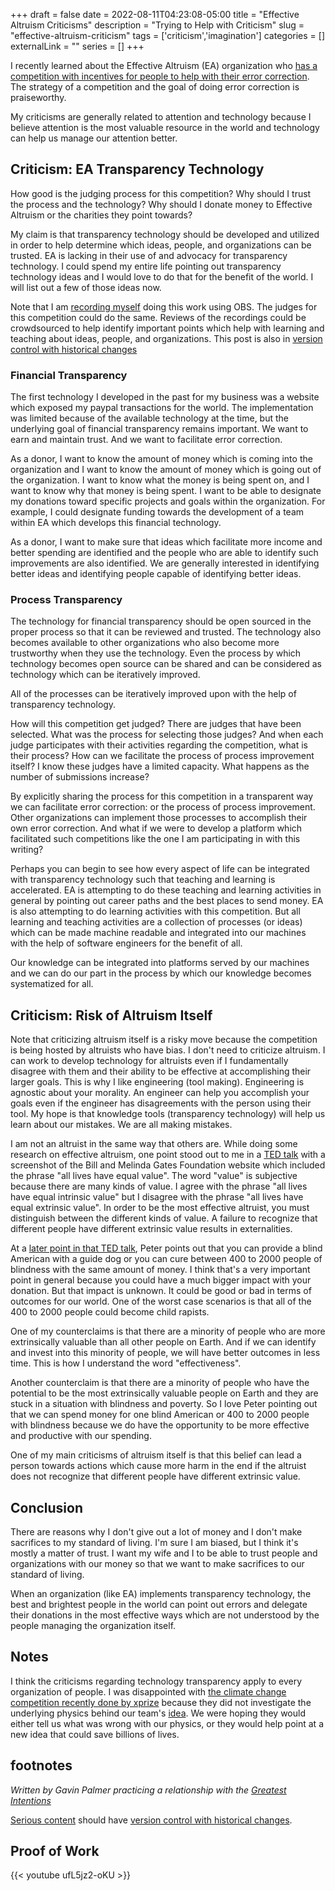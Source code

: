+++ 
draft = false
date = 2022-08-11T04:23:08-05:00
title = "Effective Altruism Criticisms"
description = "Trying to Help with Criticism"
slug = "effective-altruism-criticism" 
tags = ['criticism','imagination']
categories = []
externalLink = ""
series = []
+++
 
I recently learned about the Effective Altruism (EA) organization who [has a competition with incentives for people to help with their error correction](https://forum.effectivealtruism.org/posts/8hvmvrgcxJJ2pYR4X/announcing-a-contest-ea-criticism-and-red-teaming).  The strategy of a competition and the goal of doing error correction is praiseworthy.
 
My criticisms are generally related to attention and technology because I believe attention is the most valuable resource in the world and technology can help us manage our attention better.

## Criticism: EA Transparency Technology
 
How good is the judging process for this competition?  Why should I trust the process and the technology?  Why should I donate money to Effective Altruism or the charities they point towards?

My claim is that transparency technology should be developed and utilized in order to help determine which ideas, people, and organizations can be trusted.  EA is lacking in their use of and advocacy for transparency technology.  I could spend my entire life pointing out transparency technology ideas and I would love to do that for the benefit of the world.  I will list out a few of those ideas now.

Note that I am [recording myself](https://www.youtube.com/watch?v=ufL5jz2-oKU) doing this work using OBS.  The judges for this competition could do the same.  Reviews of the recordings could be crowdsourced to help identify important points which help with learning and teaching about ideas, people, and organizations.  This post is also in [version control with historical changes](https://github.com/heroLFG/hugo-herolfg-site/commits/dev/content/posts/effective-altruism-criticism.md)

### Financial Transparency
 
The first technology I developed in the past for my business was a website which exposed my paypal transactions for the world.  The implementation was limited because of the available technology at the time, but the underlying goal of financial transparency remains important.  We want to earn and maintain trust.  And we want to facilitate error correction.
 
As a donor, I want to know the amount of money which is coming into the organization and I want to know the amount of money which is going out of the organization.  I want to know what the money is being spent on, and I want to know why that money is being spent.  I want to be able to designate my donations toward specific projects and goals within the organization.  For example, I could designate funding towards the development of a team within EA which develops this financial technology.
 
As a donor, I want to make sure that ideas which facilitate more income and better spending are identified and the people who are able to identify such improvements are also identified.  We are generally interested in identifying better ideas and identifying people capable of identifying better ideas.
 
### Process Transparency
 
The technology for financial transparency should be open sourced in the proper process so that it can be reviewed and trusted.  The technology also becomes available to other organizations who also become more trustworthy when they use the technology.  Even the process by which technology becomes open source can be shared and can be considered as technology which can be iteratively improved.
 
All of the processes can be iteratively improved upon with the help of transparency technology.
 
How will this competition get judged?  There are judges that have been selected.  What was the process for selecting those judges?  And when each judge participates with their activities regarding the competition, what is their process?  How can we facilitate the process of process improvement itself?  I know these judges have a limited capacity.  What happens as the number of submissions increase?
 
By explicitly sharing the process for this competition in a transparent way we can facilitate error correction: or the process of process improvement.  Other organizations can implement those processes to accomplish their own error correction.  And what if we were to develop a platform which facilitated such competitions like the one I am participating in with this writing?
 
Perhaps you can begin to see how every aspect of life can be integrated with transparency technology such that teaching and learning is accelerated.  EA is attempting to do these teaching and learning activities in general by pointing out career paths and the best places to send money.  EA is also attempting to do learning activities with this competition.  But all learning and teaching activities are a collection of processes (or ideas) which can be made machine readable and integrated into our machines with the help of software engineers for the benefit of all.

Our knowledge can be integrated into platforms served by our machines and we can do our part in the process by which our knowledge becomes systematized for all.

## Criticism: Risk of Altruism Itself

Note that criticizing altruism itself is a risky move because the competition is being hosted by altruists who have bias.  I don't need to criticize altruism.  I can work to develop technology for altruists even if I fundamentally disagree with them and their ability to be effective at accomplishing their larger goals.  This is why I like engineering (tool making).  Engineering is agnostic about your morality.  An engineer can help you accomplish your goals even if the engineer has disagreements with the person using their tool.  My hope is that knowledge tools (transparency technology) will help us learn about our mistakes.  We are all making mistakes.

I am not an altruist in the same way that others are.  While doing some research on effective altruism, one point stood out to me in a [TED talk](https://youtu.be/Diuv3XZQXyc?t=327) with a screenshot of the Bill and Melinda Gates Foundation website which included the phrase "all lives have equal value".  The word "value" is subjective because there are many kinds of value.  I agree with the phrase "all lives have equal intrinsic value" but I disagree with the phrase "all lives have equal extrinsic value".  In order to be the most effective altruist, you must distinguish between the different kinds of value.  A failure to recognize that different people have different extrinsic value results in externalities.
 
At a [later point in that TED talk](https://youtu.be/Diuv3XZQXyc?t=726), Peter points out that you can provide a blind American with a guide dog or you can cure between 400 to 2000 people of blindness with the same amount of money.  I think that's a very important point in general because you could have a much bigger impact with your donation.  But that impact is unknown.  It could be good or bad in terms of outcomes for our world.  One of the worst case scenarios is that all of the 400 to 2000 people could become child rapists.

One of my counterclaims is that there are a minority of people who are more extrinsically valuable than all other people on Earth.  And if we can identify and invest into this minority of people, we will have better outcomes in less time.  This is how I understand the word "effectiveness".

Another counterclaim is that there are a minority of people who have the potential to be the most extrinsically valuable people on Earth and they are stuck in a situation with blindness and poverty.  So I love Peter pointing out that we can spend money for one blind American or 400 to 2000 people with blindness because we do have the opportunity to be more effective and productive with our spending.

One of my main criticisms of altruism itself is that this belief can lead a person towards actions which cause more harm in the end if the altruist does not recognize that different people have different extrinsic value.

## Conclusion
 
There are reasons why I don't give out a lot of money and I don't make sacrifices to my standard of living.  I'm sure I am biased, but I think it's mostly a matter of trust.  I want my wife and I to be able to trust people and organizations with our money so that we want to make sacrifices to our standard of living.

When an organization (like EA) implements transparency technology, the best and brightest people in the world can point out errors and delegate their donations in the most effective ways which are not understood by the people managing the organization itself.

## Notes

I think the criticisms regarding technology transparency apply to every organization of people.  I was disappointed with [the climate change competition recently done by xprize](https://www.xprize.org/prizes/elonmusk) because they did not investigate the underlying physics behind our team's [idea](/posts/global-climate-change).  We were hoping they would either tell us what was wrong with our physics, or they would help point at a new idea that could save billions of lives.

## footnotes

*Written by Gavin Palmer practicing a relationship with the [Greatest Intentions](/posts/helping-the-greatest-intentions)*

[Serious content](/posts/content-creation) should have [version control with historical changes](https://github.com/heroLFG/hugo-herolfg-site/commits/dev/content/posts/effective-altruism-criticism.md).

## Proof of Work

{{< youtube ufL5jz2-oKU >}}

